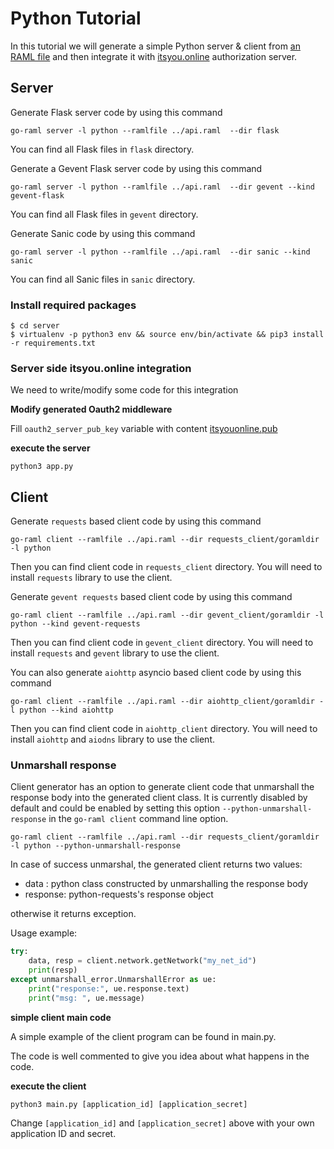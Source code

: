 # Python Tutorial

In this tutorial we will generate a simple Python server & client from [an RAML file](../api.raml) and then integrate it
with [itsyou.online](https://www.itsyou.online/) authorization server.


## Server

Generate Flask server code by using this command

```
go-raml server -l python --ramlfile ../api.raml  --dir flask
```

You can find all Flask files in `flask` directory.

Generate a Gevent Flask server code by using this command

```
go-raml server -l python --ramlfile ../api.raml  --dir gevent --kind gevent-flask
```

You can find all Flask files in `gevent` directory.

Generate Sanic code by using this command

```
go-raml server -l python --ramlfile ../api.raml  --dir sanic --kind sanic
```

You can find all Sanic files in `sanic` directory.


### Install required packages

```
$ cd server
$ virtualenv -p python3 env && source env/bin/activate && pip3 install -r requirements.txt
```

### Server side itsyou.online integration

We need to write/modify some code for this integration


**Modify generated Oauth2 middleware**

Fill `oauth2_server_pub_key` variable with content [itsyouonline.pub](../itsyouonline.pub)

**execute the server**

```python3 app.py```


## Client

Generate `requests` based client code by using this command

```
go-raml client --ramlfile ../api.raml --dir requests_client/goramldir -l python
```
Then you can find client code in `requests_client` directory.
You will need to install `requests` library to use the client.


Generate `gevent requests` based client code by using this command

```
go-raml client --ramlfile ../api.raml --dir gevent_client/goramldir -l python --kind gevent-requests
```
Then you can find client code in `gevent_client` directory.
You will need to install `requests` and `gevent` library to use the client.


You can also generate `aiohttp` asyncio based client code by using this command

```
go-raml client --ramlfile ../api.raml --dir aiohttp_client/goramldir -l python --kind aiohttp
```

Then you can find client code in `aiohttp_client` directory.
You will need to install `aiohttp` and `aiodns` library to use the client.

### Unmarshall response

Client generator has an option to generate client code that unmarshall the response
body into the generated client class.
It is currently disabled by default and could be enabled by setting this option `--python-unmarshall-response` in the `go-raml client` command line option.

```
go-raml client --ramlfile ../api.raml --dir requests_client/goramldir -l python --python-unmarshall-response
```


In case of success unmarshal, the generated client returns two values:
- data : python class constructed by unmarshalling the response body
- response: python-requests's response object

otherwise it returns exception.

Usage example:

```python
try:
    data, resp = client.network.getNetwork("my_net_id")
    print(resp)
except unmarshall_error.UnmarshallError as ue:
    print("response:", ue.response.text)
    print("msg: ", ue.message)
```


**simple client main code**

A simple example of the client program can be found in main.py.

The code is well commented to give you idea about what happens in the code.

**execute the client**

`python3 main.py [application_id] [application_secret]`

Change `[application_id]` and `[application_secret]` above with your own application ID and secret.
